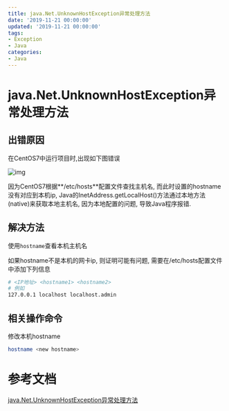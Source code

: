 ```yaml
---
title: java.Net.UnknownHostException异常处理方法
date: '2019-11-21 00:00:00'
updated: '2019-11-21 00:00:00'
tags:
- Exception
- Java
categories:
- Java
---
```


# java.Net.UnknownHostException异常处理方法

## 出错原因

在CentOS7中运行项目时,出现如下图错误

![img](https://gitee.com/swang-harbin/pic-bed/raw/master/images/2021/20210222160553.png)

因为CentOS7根据**/etc/hosts**配置文件查找主机名, 而此时设置的hostname没有对应到本机ip, Java的InetAddress.getLocalHost()方法通过本地方法(native)来获取本地主机名, 因为本地配置的问题, 导致Java程序报错.

## 解决方法

使用`hostname`查看本机主机名

如果hostname不是本机的网卡ip, 则证明可能有问题, 需要在/etc/hosts配置文件中添加下列信息

```bash
# <IP地址> <hostname1> <hostname2>
# 例如
127.0.0.1 localhost localhost.admin
```

## 相关操作命令

修改本机hostname

```bash
hostname <new hostname>
```

# 参考文档

[java.Net.UnknownHostException异常处理方法](https://blog.csdn.net/m0_37664906/article/details/76977464)
